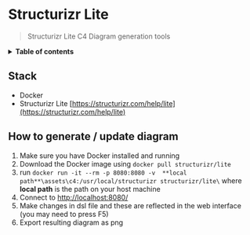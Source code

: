 # Structurizr Lite

> Structurizr Lite C4 Diagram generation tools

<details>
<summary><strong>Table of contents</strong></summary>
<!-- START doctoc -->
- [Ocelot API Layer](#ocelot-api-layer)

- [Stack](#stack)
- [How to generate / update diagram](#how-to-generate--update-diagram)

<!-- END doctoc -->
</details>

## Stack

- Docker
- Structurizr Lite [https://structurizr.com/help/lite](https://structurizr.com/help/lite)

## How to generate / update diagram

1. Make sure you have Docker installed and running
2. Download the Docker image using `docker pull structurizr/lite`
3. run `docker run -it --rm -p 8080:8080 -v  **local path**\assets\c4:/usr/local/structurizr structurizr/lite\` where **local path** is the path on your host machine
4. Connect to [http://localhost:8080/](http://localhost:8080/)
5. Make changes in dsl file and these are reflected in the web interface (you may need to press F5)
6. Export resulting diagram as png
